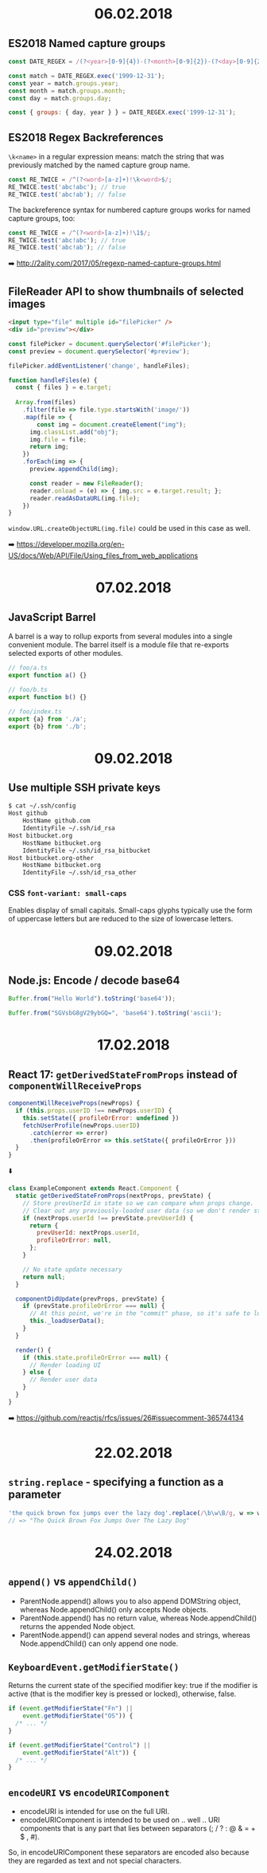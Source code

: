 <h1 align="center">06.02.2018</h1>

## ES2018 Named capture groups

```js
const DATE_REGEX = /(?<year>[0-9]{4})-(?<month>[0-9]{2})-(?<day>[0-9]{2})/;

const match = DATE_REGEX.exec('1999-12-31');
const year = match.groups.year;
const month = match.groups.month;
const day = match.groups.day;

const { groups: { day, year } } = DATE_REGEX.exec('1999-12-31');
```

## ES2018 Regex Backreferences

`\k<name>` in a regular expression means: match the string that was previously matched by the named capture group name.

```js
const RE_TWICE = /^(?<word>[a-z]+)!\k<word>$/;
RE_TWICE.test('abc!abc'); // true
RE_TWICE.test('abc!ab'); // false
```

The backreference syntax for numbered capture groups works for named capture groups, too:

```js
const RE_TWICE = /^(?<word>[a-z]+)!\1$/;
RE_TWICE.test('abc!abc'); // true
RE_TWICE.test('abc!ab'); // false
```

:arrow_right: http://2ality.com/2017/05/regexp-named-capture-groups.html

## FileReader API to show thumbnails of selected images

```html
<input type="file" multiple id="filePicker" />
<div id="preview"></div>
```

```js
const filePicker = document.querySelector('#filePicker');
const preview = document.querySelector('#preview');

filePicker.addEventListener('change', handleFiles);

function handleFiles(e) {
  const { files } = e.target;
  
  Array.from(files)
  	.filter(file => file.type.startsWith('image/'))
    .map(file => {
    	const img = document.createElement("img");
      img.classList.add("obj");
      img.file = file;
      return img;
    })
    .forEach(img => {
      preview.appendChild(img);

      const reader = new FileReader();
      reader.onload = (e) => { img.src = e.target.result; };
      reader.readAsDataURL(img.file);
    })
}
```

`window.URL.createObjectURL(img.file)` could be used in this case as well.

:arrow_right: https://developer.mozilla.org/en-US/docs/Web/API/File/Using_files_from_web_applications

<h1 align="center">07.02.2018</h1>

## JavaScript Barrel

A barrel is a way to rollup exports from several modules into a single convenient module. The barrel itself is a module file that re-exports selected exports of other modules.

```js
// foo/a.ts
export function a() {}

// foo/b.ts
export function b() {}

// foo/index.ts
export {a} from './a';
export {b} from './b';
```

<h1 align="center">09.02.2018</h1>

## Use multiple SSH private keys

```sh
$ cat ~/.ssh/config
Host github
    HostName github.com
    IdentityFile ~/.ssh/id_rsa
Host bitbucket.org
    HostName bitbucket.org
    IdentityFile ~/.ssh/id_rsa_bitbucket
Host bitbucket.org-other
    HostName bitbucket.org
    IdentityFile ~/.ssh/id_rsa_other
```

### CSS `font-variant: small-caps`

Enables display of small capitals. Small-caps glyphs typically use the form of uppercase letters but are reduced to the size of lowercase letters.

<h1 align="center">09.02.2018</h1>

## Node.js: Encode / decode base64

```js
Buffer.from("Hello World").toString('base64'));

Buffer.from("SGVsbG8gV29ybGQ=", 'base64').toString('ascii');
```

<h1 align="center">17.02.2018</h1>

## React 17: `getDerivedStateFromProps` instead of `componentWillReceiveProps`

```jsx
componentWillReceiveProps(newProps) {
  if (this.props.userID !== newProps.userID) {
    this.setState({ profileOrError: undefined })
    fetchUserProfile(newProps.userID)
      .catch(error => error)
      .then(profileOrError => this.setState({ profileOrError }))
  }
}
```

:arrow_down:

```jsx
class ExampleComponent extends React.Component {
  static getDerivedStateFromProps(nextProps, prevState) {
    // Store prevUserId in state so we can compare when props change.
    // Clear out any previously-loaded user data (so we don't render stale stuff).
    if (nextProps.userId !== prevState.prevUserId) {
      return {
        prevUserId: nextProps.userId,
        profileOrError: null,
      };
    }

    // No state update necessary
    return null;
  }

  componentDidUpdate(prevProps, prevState) {
    if (prevState.profileOrError === null) {
      // At this point, we're in the "commit" phase, so it's safe to load the new data.
      this._loadUserData();
    }
  }

  render() {
    if (this.state.profileOrError === null) {
      // Render loading UI
    } else {
      // Render user data
    }
  }
}
```

:arrow_right: https://github.com/reactjs/rfcs/issues/26#issuecomment-365744134

<h1 align="center">22.02.2018</h1>

## `string.replace` - specifying a function as a parameter

```js
'the quick brown fox jumps over the lazy dog'.replace(/\b\w\B/g, w => w.toUpperCase())
// => "The Quick Brown Fox Jumps Over The Lazy Dog"
```

<h1 align="center">24.02.2018</h1>

## `append()` vs `appendChild()`

- ParentNode.append() allows you to also append DOMString object, whereas Node.appendChild() only accepts Node objects.
- ParentNode.append() has no return value, whereas Node.appendChild() returns the appended Node object.
- ParentNode.append() can append several nodes and strings, whereas Node.appendChild() can only append one node.

## `KeyboardEvent.getModifierState()`

Returns the current state of the specified modifier key: true if the modifier is active (that is the modifier key is pressed or locked), otherwise, false.

```js
if (event.getModifierState("Fn") ||
    event.getModifierState("OS")) {
  /* ... */
}

if (event.getModifierState("Control") ||
    event.getModifierState("Alt")) {
  /* ... */
}
```

## `encodeURI` vs `encodeURIComponent`

- encodeURI is intended for use on the full URI.
- encodeURIComponent is intended to be used on .. well .. URI components that is any part that lies between separators (; / ? : @ & = + $ , #).

So, in encodeURIComponent these separators are encoded also because they are regarded as text and not special characters.
